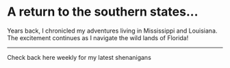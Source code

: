 # A return to the southern states...

Years back, I chronicled my adventures living in Mississippi and Louisiana. The excitement continues as I navigate the wild lands of Florida!

----

Check back here weekly for my latest shenanigans
